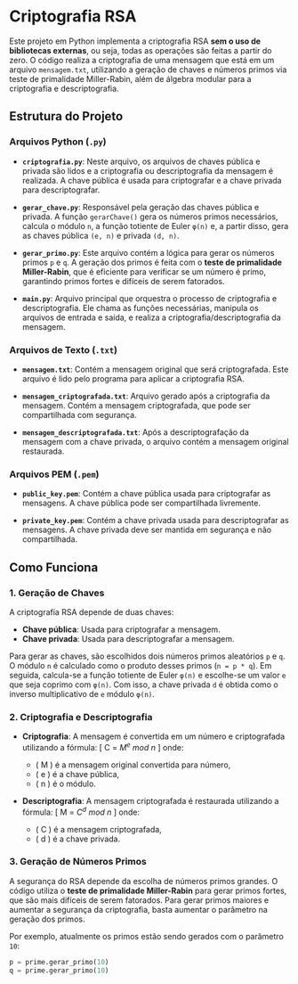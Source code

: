 # Criptografia RSA

Este projeto em Python implementa a criptografia RSA **sem o uso de bibliotecas externas**, ou seja, todas as operações são feitas a partir do zero. O código realiza a criptografia de uma mensagem que está em um arquivo `mensagem.txt`, utilizando a geração de chaves e números primos via teste de primalidade Miller-Rabin, além de álgebra modular para a criptografia e descriptografia.

## Estrutura do Projeto

### **Arquivos Python (`.py`)**

- **`criptografia.py`**: Neste arquivo, os arquivos de chaves pública e privada são lidos e a criptografia ou descriptografia da mensagem é realizada. A chave pública é usada para criptografar e a chave privada para descriptografar.

- **`gerar_chave.py`**: Responsável pela geração das chaves pública e privada. A função `gerarChave()` gera os números primos necessários, calcula o módulo `n`, a função totiente de Euler `φ(n)` e, a partir disso, gera as chaves pública `(e, n)` e privada `(d, n)`.

- **`gerar_primo.py`**: Este arquivo contém a lógica para gerar os números primos `p` e `q`. A geração dos primos é feita com o **teste de primalidade Miller-Rabin**, que é eficiente para verificar se um número é primo, garantindo primos fortes e difíceis de serem fatorados.

- **`main.py`**: Arquivo principal que orquestra o processo de criptografia e descriptografia. Ele chama as funções necessárias, manipula os arquivos de entrada e saída, e realiza a criptografia/descriptografia da mensagem.

### **Arquivos de Texto (`.txt`)**

- **`mensagem.txt`**: Contém a mensagem original que será criptografada. Este arquivo é lido pelo programa para aplicar a criptografia RSA.

- **`mensagem_criptografada.txt`**: Arquivo gerado após a criptografia da mensagem. Contém a mensagem criptografada, que pode ser compartilhada com segurança.

- **`mensagem_descriptografada.txt`**: Após a descriptografação da mensagem com a chave privada, o arquivo contém a mensagem original restaurada.

### **Arquivos PEM (`.pem`)**

- **`public_key.pem`**: Contém a chave pública usada para criptografar as mensagens. A chave pública pode ser compartilhada livremente.

- **`private_key.pem`**: Contém a chave privada usada para descriptografar as mensagens. A chave privada deve ser mantida em segurança e não compartilhada.

## Como Funciona

### **1. Geração de Chaves**

A criptografia RSA depende de duas chaves:

- **Chave pública**: Usada para criptografar a mensagem.
- **Chave privada**: Usada para descriptografar a mensagem.

Para gerar as chaves, são escolhidos dois números primos aleatórios `p` e `q`. O módulo `n` é calculado como o produto desses primos (`n = p * q`). Em seguida, calcula-se a função totiente de Euler `φ(n)` e escolhe-se um valor `e` que seja coprimo com `φ(n)`. Com isso, a chave privada `d` é obtida como o inverso multiplicativo de `e` módulo `φ(n)`.

### **2. Criptografia e Descriptografia**

- **Criptografia**: A mensagem é convertida em um número e criptografada utilizando a fórmula:
  \[
  C = $M^e$ $mod$ $n$
  \]
  onde:
  - \( M \) é a mensagem original convertida para número,
  - \( e \) é a chave pública,
  - \( n \) é o módulo.

- **Descriptografia**: A mensagem criptografada é restaurada utilizando a fórmula:
  \[
  M = $C^d$ $mod$ $n$
  \]
  onde:
  - \( C \) é a mensagem criptografada,
  - \( d \) é a chave privada.

### **3. Geração de Números Primos**

A segurança do RSA depende da escolha de números primos grandes. O código utiliza o **teste de primalidade Miller-Rabin** para gerar primos fortes, que são mais difíceis de serem fatorados. Para gerar primos maiores e aumentar a segurança da criptografia, basta aumentar o parâmetro na geração dos primos.

Por exemplo, atualmente os primos estão sendo gerados com o parâmetro `10`:
```python
p = prime.gerar_primo(10)
q = prime.gerar_primo(10)
